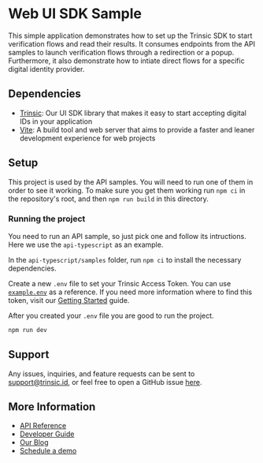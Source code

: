 # Web UI SDK Sample

This simple application demonstrates how to set up the Trinsic SDK to start verification flows and read their results. It consumes endpoints from the API samples to launch verification flows through a redirection or a popup. Furthermore, it also demonstrate how to intiate direct flows for a specific digital identity provider.

## Dependencies

- [Trinsic](https://trinsic.id): Our UI SDK library that makes it easy to start accepting digital IDs in your application
- [Vite](https://vitejs.dev/): A build tool and web server that aims to provide a faster and leaner development experience for web projects

## Setup

This project is used by the API samples. You will need to run one of them in order to see it working. To make sure you get them working run `npm ci` in the repository's root, and then `npm run build` in this directory.

### Running the project

You need to run an API sample, so just pick one and follow its intructions. Here we use the `api-typescript` as an example.

In the `api-typescript/samples` folder, run `npm ci` to install the necessary dependencies.

Create a new `.env` file to set your Trinsic Access Token. You can use [`example.env`](./example.env) as a reference. If you need more information where to find this token, visit our [Getting Started](https://docs.trinsic.id/docs/getting-started-with-trinsic-connect) guide.

After you created your `.env` file you are good to run the project.

```sh
npm run dev
```

## Support

Any issues, inquiries, and feature requests can be sent to [support@trinsic.id](mailto:support@trinsic.id), or feel free to open a GitHub issue [here](https://github.com/trinsic-id/sdk/issues).

## More Information

- [API Reference](https://docs.trinsic.id/reference)
- [Developer Guide](https://docs.trinsic.id/docs/developer-tools)
- [Our Blog](https://trinsic.id/blog/)
- [Schedule a demo](https://trinsic.id/contact/)
